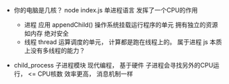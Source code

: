 - 你的电脑是几核？
  node index.js 单进程语言
  发挥了一个CPU的作用
  - 进程
    应用 appendChild()
    操作系统挂载运行程序的单元
    拥有独立的资源 如内存 绝对安全 
  - 线程 thread 
    运算调度的单元， 计算都是跑在线程上的。 属于进程
    js 本质上没有多线程的能力？

- child_process 子进程模块
现代编程， 基于硬件
子进程会寻找另外的CPU运行，
<= CPU核数
效率更高， 消息机制一样

